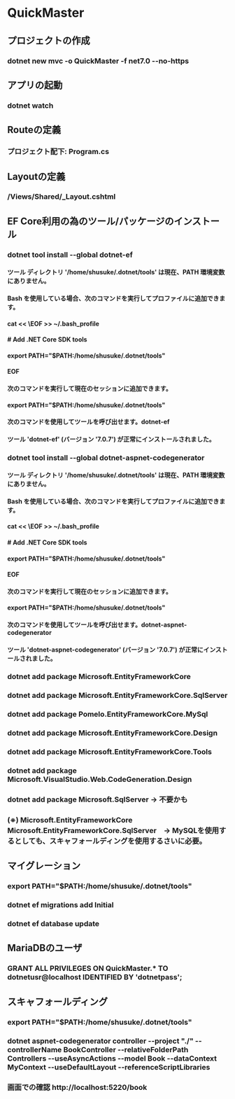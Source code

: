 # QuickMaster

## プロジェクトの作成
### dotnet new mvc -o QuickMaster -f net7.0 --no-https

## アプリの起動
### dotnet watch

## Routeの定義
### プロジェクト配下: Program.cs

## Layoutの定義
### /Views/Shared/_Layout.cshtml

## EF Core利用の為のツール/パッケージのインストール
### dotnet tool install --global dotnet-ef
#### ツール ディレクトリ '/home/shusuke/.dotnet/tools' は現在、PATH 環境変数にありません。
#### Bash を使用している場合、次のコマンドを実行してプロファイルに追加できます。

#### cat << \EOF >> ~/.bash_profile
#### # Add .NET Core SDK tools
#### export PATH="$PATH:/home/shusuke/.dotnet/tools"
#### EOF

#### 次のコマンドを実行して現在のセッションに追加できます。

#### export PATH="$PATH:/home/shusuke/.dotnet/tools"

#### 次のコマンドを使用してツールを呼び出せます。dotnet-ef
#### ツール 'dotnet-ef' (バージョン '7.0.7') が正常にインストールされました。

### dotnet tool install --global dotnet-aspnet-codegenerator
#### ツール ディレクトリ '/home/shusuke/.dotnet/tools' は現在、PATH 環境変数にありません。
#### Bash を使用している場合、次のコマンドを実行してプロファイルに追加できます。

#### cat << \EOF >> ~/.bash_profile
#### # Add .NET Core SDK tools
#### export PATH="$PATH:/home/shusuke/.dotnet/tools"
#### EOF

#### 次のコマンドを実行して現在のセッションに追加できます。

#### export PATH="$PATH:/home/shusuke/.dotnet/tools"

#### 次のコマンドを使用してツールを呼び出せます。dotnet-aspnet-codegenerator
#### ツール 'dotnet-aspnet-codegenerator' (バージョン '7.0.7') が正常にインストールされました。

### dotnet add package Microsoft.EntityFrameworkCore
### dotnet add package Microsoft.EntityFrameworkCore.SqlServer
### dotnet add package Pomelo.EntityFrameworkCore.MySql
### dotnet add package Microsoft.EntityFrameworkCore.Design
### dotnet add package Microsoft.EntityFrameworkCore.Tools
### dotnet add package Microsoft.VisualStudio.Web.CodeGeneration.Design
### dotnet add package Microsoft.SqlServer → 不要かも
### (※) Microsoft.EntityFrameworkCore　Microsoft.EntityFrameworkCore.SqlServer　→ MySQLを使用するとしても、スキャフォールディングを使用するさいに必要。

## マイグレーション
### export PATH="$PATH:/home/shusuke/.dotnet/tools"
### dotnet ef migrations add Initial
### dotnet ef database update

## MariaDBのユーザ
### GRANT ALL PRIVILEGES ON QuickMaster.* TO dotnetusr@localhost IDENTIFIED BY 'dotnetpass';

##  スキャフォールディング
### export PATH="$PATH:/home/shusuke/.dotnet/tools"
### dotnet aspnet-codegenerator controller --project "./" --controllerName BookController --relativeFolderPath Controllers --useAsyncActions --model Book --dataContext MyContext --useDefaultLayout --referenceScriptLibraries
### 画面での確認 http://localhost:5220/book